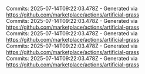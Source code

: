 Commits: 2025-07-14T09:22:03.478Z - Generated via https://github.com/marketplace/actions/artificial-grass
<br>
Commits: 2025-07-14T09:22:03.478Z - Generated via https://github.com/marketplace/actions/artificial-grass
<br>
Commits: 2025-07-14T09:22:03.478Z - Generated via https://github.com/marketplace/actions/artificial-grass
<br>
Commits: 2025-07-14T09:22:03.478Z - Generated via https://github.com/marketplace/actions/artificial-grass
<br>
Commits: 2025-07-14T09:22:03.478Z - Generated via https://github.com/marketplace/actions/artificial-grass
<br>
